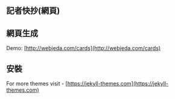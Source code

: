 ## 記者快抄(網頁)


## 網頁生成

Demo: [http://webjeda.com/cards](http://webjeda.com/cards)

## 安裝


For more themes visit - [https://jekyll-themes.com](https://jekyll-themes.com)
